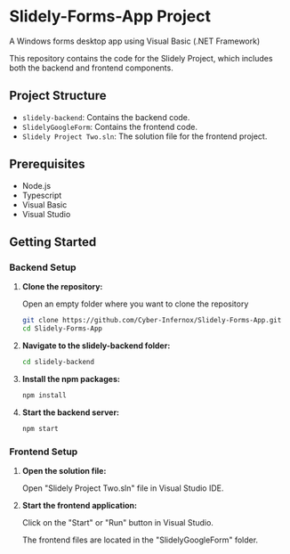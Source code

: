 # Slidely-Forms-App Project
A Windows forms desktop app using Visual Basic (.NET Framework)

This repository contains the code for the Slidely Project, which includes both the backend and frontend components.

## Project Structure

- `slidely-backend`: Contains the backend code.
- `SlidelyGoogleForm`: Contains the frontend code.
- `Slidely Project Two.sln`: The solution file for the frontend project.

## Prerequisites

- Node.js
- Typescript
- Visual Basic
- Visual Studio

## Getting Started

### Backend Setup

1. **Clone the repository:**

   Open an empty folder where you want to clone the repository

   ```sh
   git clone https://github.com/Cyber-Infernox/Slidely-Forms-App.git
   cd Slidely-Forms-App

3. **Navigate to the slidely-backend folder:**

   ```sh
   cd slidely-backend

4. **Install the npm packages:**

   ```sh
   npm install

5. **Start the backend server:**

   ```sh
   npm start

### Frontend Setup

1. **Open the solution file:**

   Open "Slidely Project Two.sln" file in Visual Studio IDE.

2. **Start the frontend application:**

   Click on the "Start" or "Run" button in Visual Studio.
   
   The frontend files are located in the "SlidelyGoogleForm" folder.
